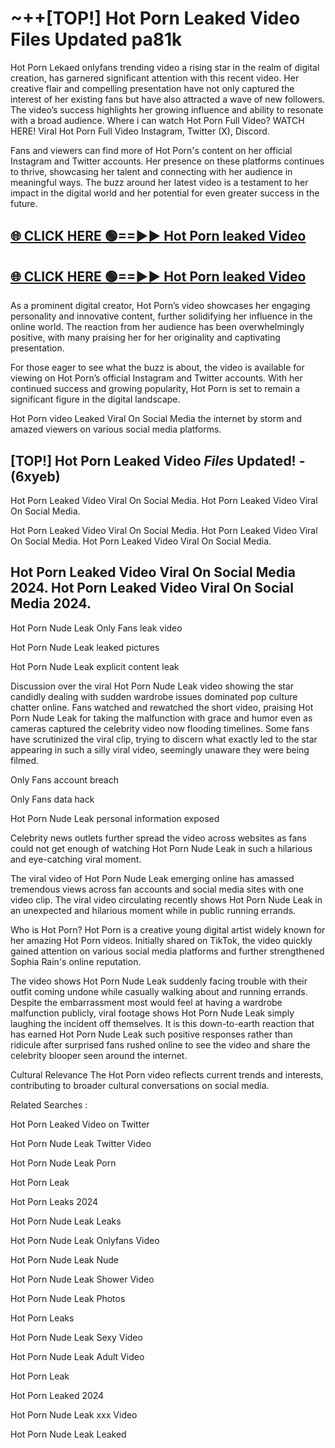 # ~++[TOP!]  Hot Porn Leaked Video Files Updated pa81k<br>

 Hot Porn Lekaed onlyfans trending video a rising star in the realm of digital creation, has garnered significant attention with this recent video. Her creative flair and compelling presentation have not only captured the interest of her existing fans but have also attracted a wave of new followers. The video’s success highlights her growing influence and ability to resonate with a broad audience.
Where i can watch  Hot Porn Full Video? WATCH HERE! Viral  Hot Porn Full Video Instagram, Twitter (X), Discord.


Fans and viewers can find more of  Hot Porn's content on her official Instagram and Twitter accounts. Her presence on these platforms continues to thrive, showcasing her talent and connecting with her audience in meaningful ways. The buzz around her latest video is a testament to her impact in the digital world and her potential for even greater success in the future.


## [🌐 CLICK HERE 🟢==►►  Hot Porn leaked Video ](https://error-example.blogspot.com/2024/09/new-indian.html&ref=git)

## [🌐 CLICK HERE 🟢==►►  Hot Porn leaked Video ](https://error-example.blogspot.com/2024/09/new-indian.html&ref=git)


As a prominent digital creator,  Hot Porn’s video showcases her engaging personality and innovative content, further solidifying her influence in the online world. The reaction from her audience has been overwhelmingly positive, with many praising her for her originality and captivating presentation.

For those eager to see what the buzz is about, the video is available for viewing on  Hot Porn’s official Instagram and Twitter accounts. With her continued success and growing popularity,  Hot Porn is set to remain a significant figure in the digital landscape.


  Hot Porn video Leaked Viral On Social Media the internet by storm and amazed viewers on various social media platforms.


## [TOP!]  Hot Porn Leaked Video *Files* Updated! - (6xyeb) 

 Hot Porn Leaked Video Viral On Social Media. Hot Porn Leaked Video Viral On Social Media.

 Hot Porn Leaked Video Viral On Social Media. Hot Porn Leaked Video Viral On Social Media. Hot Porn Leaked Video Viral On Social Media.


##  Hot Porn Leaked Video Viral On Social Media 2024. Hot Porn Leaked Video Viral On Social Media 2024.
 Hot Porn Nude Leak Only Fans leak video

 Hot Porn Nude Leak leaked pictures

 Hot Porn Nude Leak explicit content leak

Discussion over the viral  Hot Porn Nude Leak video showing the star candidly dealing with sudden wardrobe issues dominated pop culture chatter online. Fans watched and rewatched the short video, praising  Hot Porn Nude Leak for taking the malfunction with grace and humor even as cameras captured the celebrity video now flooding timelines. Some fans have scrutinized the viral clip, trying to discern what exactly led to the star appearing in such a silly viral video, seemingly unaware they were being filmed.


Only Fans account breach

Only Fans data hack

 Hot Porn Nude Leak personal information exposed

Celebrity news outlets further spread the video across websites as fans could not get enough of watching  Hot Porn Nude Leak in such a hilarious and eye-catching viral moment.


The viral video of  Hot Porn Nude Leak emerging online has amassed tremendous views across fan accounts and social media sites with one video clip. The viral video circulating recently shows  Hot Porn Nude Leak in an unexpected and hilarious moment while in public running errands.


Who is  Hot Porn?  Hot Porn is a creative young digital artist widely known for her amazing  Hot Porn videos. Initially shared on TikTok, the video quickly gained attention on various social media platforms and further strengthened Sophia Rain's online reputation.

The video shows  Hot Porn Nude Leak suddenly facing trouble with their outfit coming undone while casually walking about and running errands. Despite the embarrassment most would feel at having a wardrobe malfunction publicly, viral footage shows  Hot Porn Nude Leak simply laughing the incident off themselves. It is this down-to-earth reaction that has earned  Hot Porn Nude Leak such positive responses rather than ridicule after surprised fans rushed online to see the video and share the celebrity blooper seen around the internet.

Cultural Relevance The  Hot Porn video reflects current trends and interests, contributing to broader cultural conversations on social media.

Related Searches :

 Hot Porn Leaked Video on Twitter

 Hot Porn Nude Leak Twitter Video

 Hot Porn Nude Leak Porn

 Hot Porn Leak 

 Hot Porn Leaks 2024

 Hot Porn Nude Leak Leaks

 Hot Porn Nude Leak Onlyfans Video

 Hot Porn Nude Leak Nude

 Hot Porn Nude Leak Shower Video

 Hot Porn Nude Leak Photos

 Hot Porn Leaks

 Hot Porn Nude Leak Sexy Video

 Hot Porn Nude Leak Adult Video

 Hot Porn Leak

 Hot Porn Leaked 2024

 Hot Porn Nude Leak xxx Video

 Hot Porn Nude Leak Leaked